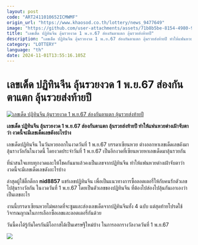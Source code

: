 ```yaml
---
layout: post
code: "ART2411010652ICMWMF"
origin_url: "https://www.khaosod.co.th/lottery/news_9477649"
image: "https://github.com/user-attachments/assets/71b8b5be-8154-4980-942a-00da94578243"
title: "เลขเด็ด ปฏิทินจีน ลุ้นรวยงวด 1 พ.ย.67 ส่องกันตาแตก ลุ้นรวยส่งท้ายปี"
description: "เลขเด็ด ปฏิทินจีน ลุ้นรวยงวด 1 พ.ย.67 ส่องกันตาแตก ลุ้นรวยส่งท้ายปี ทำให้แฟนหวยต่างเฝ้าจับตาว่า งวดนี้จะมีเลขเด็ดเลขดังอะไรบ้าง"
category: "LOTTERY"
language: "th"
date: 2024-11-01T13:55:16.105Z
---
```


# เลขเด็ด ปฏิทินจีน ลุ้นรวยงวด 1 พ.ย.67 ส่องกันตาแตก ลุ้นรวยส่งท้ายปี

[![เลขเด็ด ปฏิทินจีน ลุ้นรวยงวด 1 พ.ย.67 ส่องกันตาแตก ลุ้นรวยส่งท้ายปี](https://www.khaosod.co.th/wpapp/uploads/2024/10/lotto4545-2.jpg "เลขเด็ด ปฏิทินจีน ลุ้นรวยงวด 1 พ.ย.67 ส่องกันตาแตก ลุ้นรวยส่งท้ายปี")](https://www.khaosod.co.th/wpapp/uploads/2024/10/lotto4545-2.jpg)

**เลขเด็ด ปฏิทินจีน ลุ้นรวยงวด 1 พ.ย.67 ส่องกันตาแตก ลุ้นรวยส่งท้ายปี ทำให้แฟนหวยต่างเฝ้าจับตาว่า งวดนี้จะมีเลขเด็ดเลขดังอะไรบ้าง**

เลขเด็ดปฏิทินจีน ในวันหวยออกในงวดวันที่ 1 พ.ย.67 บรรดาเซียนหวย ต่างออกหาเลขเด็ดเลขดังมาลุ้นรางวัลกันในงวดนี้ โดยงวดประจำวันที่ 1 พ.ย.67 เป็นอีกงวดที่เซียนหวยหาเลขเด็ดมาลุ้นรวยกัน

ที่น่าสนใจแทบทุกงวดและให้โชคกันมาแล้วคงเป็นเลขจากปฏิทินจีน ทำให้แฟนหวยต่างเฝ้าจับตาว่า งวดนี้จะมีเลขเด็ดเลขดังอะไรบ้าง

ล่าสุดผู้ใช้ติ๊กต็อก **nid8857** แชร์เลขปฏิทินจีน เพื่อเป็นแนวทางการซื้อลอตเตอรี่ให้กับคนรักตัวเลขไปลุ้นรางวัลกัน ในงวดวันที่ 1 พ.ย.67 โดยเป็นตัวเลขของปฏิทินจีน ที่ต้องไปส่องไปลุ้นกันเอาเองว่าเป็นเลขอะไร

งานนี้บรรดาเซียนหวยไม่พลาดที่จะซูมและส่องเลขเด็ดจากปฏิทินจีนทั้ง 4 ฉบับ แต่สุดท้ายโปรดใช้วิจารณญาณในการเลือกซื้อเลขและลอตเตอรี่กันด้วย

วันนี้คงได้รู้กันใครกันมีโอกาสได้เป็นเศรษฐีใหม่บ้าง ในการออกรางวัลงวดวันที่ 1 พ.ย.67

[![](https://www.khaosod.co.th/wpapp/uploads/2024/10/lotto4545-1.jpg)](https://www.khaosod.co.th/wpapp/uploads/2024/10/lotto4545-1.jpg)

